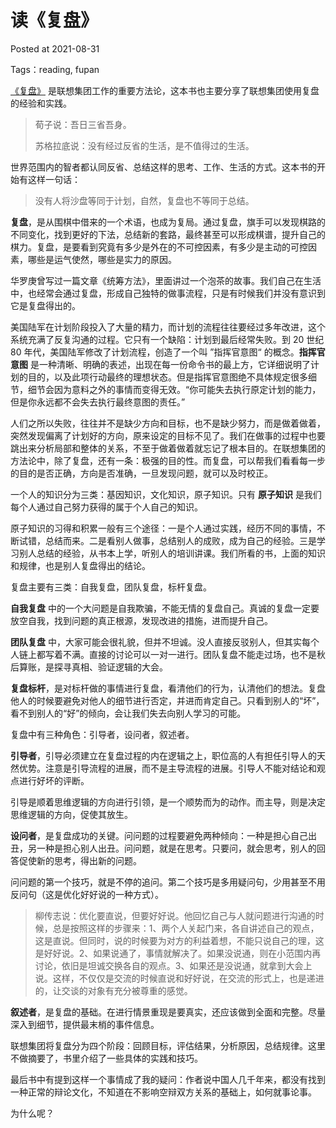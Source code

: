 # 读《复盘》

Posted at 2021-08-31

Tags：reading, fupan



[《复盘》](https://book.douban.com/subject/25702395/) 是联想集团工作的重要方法论，这本书也主要分享了联想集团使用复盘的经验和实践。



> 荀子说：吾日三省吾身。
>
> 苏格拉底说：没有经过反省的生活，是不值得过的生活。



世界范围内的智者都认同反省、总结这样的思考、工作、生活的方式。这本书的开始有这样一句话：

> 没有人将沙盘等同于计划，自然，复盘也不等同于总结。



**复盘**，是从围棋中借来的一个术语，也成为复局。通过复盘，旗手可以发现棋路的不同变化，找到更好的下法，总结新的套路，最终甚至可以形成棋谱，提升自己的棋力。复盘，是要看到究竟有多少是外在的不可控因素，有多少是主动的可控因素，哪些是运气使然，哪些是实力的原因。



华罗庚曾写过一篇文章《统筹方法》，里面讲过一个泡茶的故事。我们自己在生活中，也经常会通过复盘，形成自己独特的做事流程，只是有时候我们并没有意识到它是复盘得出的。



美国陆军在计划阶段投入了大量的精力，而计划的流程往往要经过多年改进，这个系统充满了反复沟通的过程。它只有一个缺陷：计划到最后经常失败。到 20 世纪 80 年代，美国陆军修改了计划流程，创造了一个叫 ”指挥官意图“ 的概念。**指挥官意图** 是一种清晰、明确的表述，出现在每一份命令书的最上方，它详细说明了计划的目的，以及此项行动最终的理想状态。但是指挥官意图绝不具体规定很多细节，细节会因为意料之外的事情而变得无效。“你可能失去执行原定计划的能力，但是你永远都不会失去执行最终意图的责任。”

人们之所以失败，往往并不是缺少方向和目标，也不是缺少努力，而是做着做着，突然发现偏离了计划好的方向，原来设定的目标不见了。我们在做事的过程中也要跳出来分析局部和整体的关系，不至于做着做着就忘记了根本目的。在联想集团的方法论中，除了复盘，还有一条：极强的目的性。而复盘，可以帮我们看看每一步的目的是否正确，方向是否准确，一旦发现问题，就可以及时校正。



一个人的知识分为三类：基因知识，文化知识，原子知识。只有 **原子知识** 是我们每个人通过自己努力获得的属于个人自己的知识。

原子知识的习得和积累一般有三个途径：一是个人通过实践，经历不同的事情，不断试错，总结而来。二是看别人做事，总结别人的成败，成为自己的经验。三是学习别人总结的经验，从书本上学，听别人的培训讲课。我们所看的书，上面的知识和规律，也是别人复盘得出的结论。



复盘主要有三类：自我复盘，团队复盘，标杆复盘。

**自我复盘** 中的一个大问题是自我欺骗，不能无情的复盘自己。真诚的复盘一定要放空自我，找到问题的真正根源，发现改进的措施，进而提升自己。

**团队复盘** 中，大家可能会很礼貌，但并不坦诚。没人直接反驳别人，但其实每个人链上都写着不满。直接的讨论可以一对一进行。团队复盘不能走过场，也不是秋后算账，是探寻真相、验证逻辑的大会。

**复盘标杆**，是对标杆做的事情进行复盘，看清他们的行为，认清他们的想法。复盘他人的时候要避免对他人的细节进行否定，并进而肯定自己。只看到别人的“坏”，看不到别人的“好”的倾向，会让我们失去向别人学习的可能。



复盘中有三种角色：引导者，设问者，叙述者。

**引导者**，引导必须建立在复盘过程的内在逻辑之上，职位高的人有担任引导人的天然优势。注意是引导流程的进展，而不是主导流程的进展。引导人不能对结论和观点进行好坏的评断。

引导是顺着思维逻辑的方向进行引领，是一个顺势而为的动作。而主导，则是决定思维逻辑的方向，促使其放生。

**设问者**，是复盘成功的关键。问问题的过程要避免两种倾向：一种是担心自己出丑，另一种是担心别人出丑。问问题，就是在思考。只要问，就会思考，别人的回答促使新的思考，得出新的问题。

问问题的第一个技巧，就是不停的追问。第二个技巧是多用疑问句，少用甚至不用反问句（这是优化好好说的一种方式）。

> 柳传志说：优化要直说，但要好好说。他回忆自己与人就问题进行沟通的时候，总是按照这样的步骤来：1、两个人关起门来，各自讲述自己的观点，这是直说。但同时，说的时候要为对方的利益着想，不能只说自己的理，这是好好说。2、如果说通了，事情就解决了。如果没说通，则在小范围内再讨论，依旧是坦诚交换各自的观点。3、如果还是没说通，就拿到大会上说。这样，不仅仅是交流的时候直说和好好说，在交流的形式上，也是递进的，让交谈的对象有充分被尊重的感觉。

**叙述者**，是复盘的基础。在进行情景重现是要真实，还应该做到全面和完整。尽量深入到细节，提供最末梢的事件信息。



联想集团将复盘分为四个阶段：回顾目标，评估结果，分析原因，总结规律。这里不做摘要了，书里介绍了一些具体的实践和技巧。



最后书中有提到这样一个事情成了我的疑问：作者说中国人几千年来，都没有找到一种正常的辩论文化，不知道在不影响空辩双方关系的基础上，如何就事论事。

为什么呢？